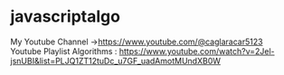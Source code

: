 # javascriptalgo 
My Youtube Channel ->https://www.youtube.com/@caglaracar5123
Youtube Playlist Algorithms : https://www.youtube.com/watch?v=2Jel-jsnUBI&list=PLJQ1ZT12tuDc_u7GF_uadAmotMUndXB0W
